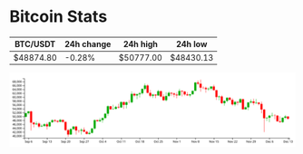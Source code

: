 # Bitcoin Stats

BTC/USDT|24h change|24h high|24h low|
|---|---|---|---|
|$48874.80|-0.28%|$50777.00|$48430.13|

<img src="./chart.svg">
